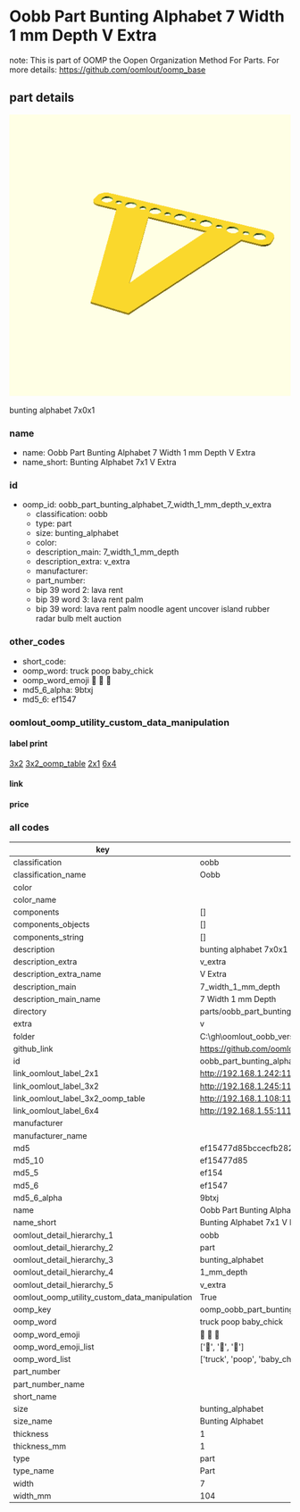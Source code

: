 # Oobb Part Bunting Alphabet 7 Width 1 mm Depth V Extra  

note: This is part of OOMP the Oopen Organization Method For Parts. For more details: https://github.com/oomlout/oomp_base

##  part details
  

[![](3dpr.png)](3dpr.png)

bunting alphabet 7x0x1



### name
* name: Oobb Part Bunting Alphabet 7 Width 1 mm Depth V Extra
* name_short: Bunting Alphabet 7x1 V Extra
### id
* oomp_id: oobb_part_bunting_alphabet_7_width_1_mm_depth_v_extra
  * classification: oobb
  * type: part
  * size: bunting_alphabet
  * color: 
  * description_main: 7_width_1_mm_depth
  * description_extra: v_extra
  * manufacturer: 
  * part_number: 
  * bip 39 word 2: lava rent
  * bip 39 word 3: lava rent palm
  * bip 39 word: lava rent palm noodle agent uncover island rubber radar bulb melt auction

### other_codes
* short_code: 
* oomp_word: truck poop baby_chick
* oomp_word_emoji :truck: :poop: :baby_chick:
* md5_6_alpha: 9btxj
* md5_6: ef1547






### oomlout_oomp_utility_custom_data_manipulation
#### label print
[3x2](http://192.168.1.245:1112/?label=oomp%209btxj)
[3x2_oomp_table](http://192.168.1.108:1112/?label=oomp%209btxj)
[2x1](http://192.168.1.242:1112/?label=oomp%209btxj)
[6x4](http://192.168.1.55:1112/?label=oomp%209btxj)    

#### link

                              

#### price







### all codes 
| key | value |  
| --- | --- |  
| classification | oobb |  
| classification_name | Oobb |  
| color |  |  
| color_name |  |  
| components | [] |  
| components_objects | [] |  
| components_string | [] |  
| description | bunting alphabet 7x0x1 |  
| description_extra | v_extra |  
| description_extra_name | V Extra |  
| description_main | 7_width_1_mm_depth |  
| description_main_name | 7 Width 1 mm Depth |  
| directory | parts/oobb_part_bunting_alphabet_7_width_1_mm_depth_v_extra |  
| extra | v |  
| folder | C:\gh\oomlout_oobb_version_4_generated_parts\things\oobb_part_bunting_alphabet_7_width_1_mm_depth_v_extra |  
| github_link | https://github.com/oomlout/oomlout_oomp_part_src/tree/main/parts/oobb_part_bunting_alphabet_7_width_1_mm_depth_v_extra |  
| id | oobb_part_bunting_alphabet_7_width_1_mm_depth_v_extra |  
| link_oomlout_label_2x1 | http://192.168.1.242:1112/?label=oomp%209btxj |  
| link_oomlout_label_3x2 | http://192.168.1.245:1112/?label=oomp%209btxj |  
| link_oomlout_label_3x2_oomp_table | http://192.168.1.108:1112/?label=oomp%209btxj |  
| link_oomlout_label_6x4 | http://192.168.1.55:1112/?label=oomp%209btxj |  
| manufacturer |  |  
| manufacturer_name |  |  
| md5 | ef15477d85bccecfb28279613ead93ee |  
| md5_10 | ef15477d85 |  
| md5_5 | ef154 |  
| md5_6 | ef1547 |  
| md5_6_alpha | 9btxj |  
| name | Oobb Part Bunting Alphabet 7 Width 1 mm Depth V Extra |  
| name_short | Bunting Alphabet 7x1 V Extra |  
| oomlout_detail_hierarchy_1 | oobb |  
| oomlout_detail_hierarchy_2 | part |  
| oomlout_detail_hierarchy_3 | bunting_alphabet |  
| oomlout_detail_hierarchy_4 | 1_mm_depth |  
| oomlout_detail_hierarchy_5 | v_extra |  
| oomlout_oomp_utility_custom_data_manipulation | True |  
| oomp_key | oomp_oobb_part_bunting_alphabet_7_width_1_mm_depth_v_extra |  
| oomp_word | truck poop baby_chick |  
| oomp_word_emoji | :truck: :poop: :baby_chick: |  
| oomp_word_emoji_list | [':truck:', ':poop:', ':baby_chick:'] |  
| oomp_word_list | ['truck', 'poop', 'baby_chick'] |  
| part_number |  |  
| part_number_name |  |  
| short_name |  |  
| size | bunting_alphabet |  
| size_name | Bunting Alphabet |  
| thickness | 1 |  
| thickness_mm | 1 |  
| type | part |  
| type_name | Part |  
| width | 7 |  
| width_mm | 104 |  

